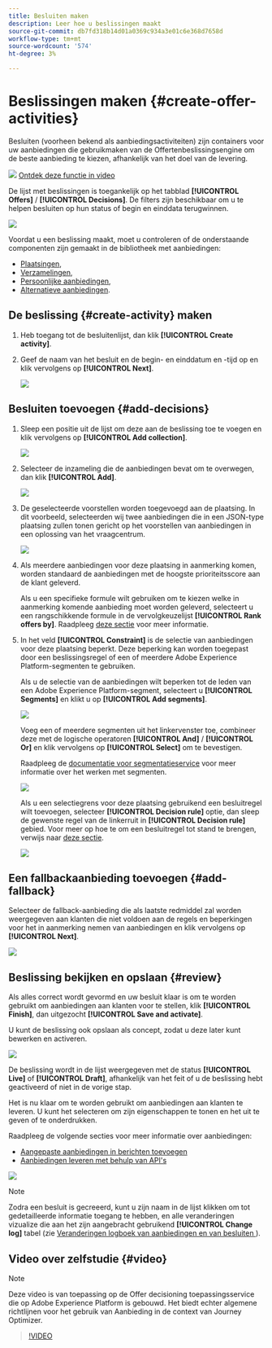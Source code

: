 ```yaml
---
title: Besluiten maken
description: Leer hoe u beslissingen maakt
source-git-commit: db7fd318b14d01a0369c934a3e01c6e368d7658d
workflow-type: tm+mt
source-wordcount: '574'
ht-degree: 3%

---
```


# Beslissingen maken {#create-offer-activities}

Besluiten (voorheen bekend als aanbiedingsactiviteiten) zijn containers voor uw aanbiedingen die gebruikmaken van de Offertenbeslissingsengine om de beste aanbieding te kiezen, afhankelijk van het doel van de levering.

![](../../assets/do-not-localize/how-to-video.png) [Ontdek deze functie in video](#video)

De lijst met beslissingen is toegankelijk op het tabblad **[!UICONTROL Offers]** / **[!UICONTROL Decisions]**. De filters zijn beschikbaar om u te helpen besluiten op hun status of begin en einddata terugwinnen.

![](../../assets/activities-list.png)

Voordat u een beslissing maakt, moet u controleren of de onderstaande componenten zijn gemaakt in de bibliotheek met aanbiedingen:

* [Plaatsingen](../offer-library/creating-placements.md),
* [Verzamelingen](../offer-library/creating-collections.md),
* [Persoonlijke aanbiedingen](../offer-library/creating-personalized-offers.md),
* [Alternatieve aanbiedingen](../offer-library/creating-fallback-offers.md).

## De beslissing {#create-activity} maken

1. Heb toegang tot de besluitenlijst, dan klik **[!UICONTROL Create activity]**.

1. Geef de naam van het besluit en de begin- en einddatum en -tijd op en klik vervolgens op **[!UICONTROL Next]**.

   ![](../../assets/activities-name.png)

## Besluiten toevoegen {#add-decisions}

1. Sleep een positie uit de lijst om deze aan de beslissing toe te voegen en klik vervolgens op **[!UICONTROL Add collection]**.

   ![](../../assets/activities-placement.png)

1. Selecteer de inzameling die de aanbiedingen bevat om te overwegen, dan klik **[!UICONTROL Add]**.

   ![](../../assets/activities-collection.png)

1. De geselecteerde voorstellen worden toegevoegd aan de plaatsing. In dit voorbeeld, selecteerden wij twee aanbiedingen die in een JSON-type plaatsing zullen tonen gericht op het voorstellen van aanbiedingen in een oplossing van het vraagcentrum.

   ![](../../assets/offers-added.png)

1. Als meerdere aanbiedingen voor deze plaatsing in aanmerking komen, worden standaard de aanbiedingen met de hoogste prioriteitsscore aan de klant geleverd.

   Als u een specifieke formule wilt gebruiken om te kiezen welke in aanmerking komende aanbieding moet worden geleverd, selecteert u een rangschikkende formule in de vervolgkeuzelijst **[!UICONTROL Rank offers by]**. Raadpleeg [deze sectie](../offer-activities/configure-offer-selection.md) voor meer informatie.

1. In het veld **[!UICONTROL Constraint]** is de selectie van aanbiedingen voor deze plaatsing beperkt. Deze beperking kan worden toegepast door een beslissingsregel of een of meerdere Adobe Experience Platform-segmenten te gebruiken.

   Als u de selectie van de aanbiedingen wilt beperken tot de leden van een Adobe Experience Platform-segment, selecteert u **[!UICONTROL Segments]** en klikt u op **[!UICONTROL Add segments]**.

   ![](../../assets/activity_constraint_segment.png)

   Voeg een of meerdere segmenten uit het linkervenster toe, combineer deze met de logische operatoren **[!UICONTROL And]** / **[!UICONTROL Or]** en klik vervolgens op **[!UICONTROL Select]** om te bevestigen.

   Raadpleeg de [documentatie voor segmentatieservice](https://experienceleague.adobe.com/docs/experience-platform/segmentation/home.html) voor meer informatie over het werken met segmenten.

   ![](../../assets/activity_constraint_segment2.png)

   Als u een selectiegrens voor deze plaatsing gebruikend een besluitregel wilt toevoegen, selecteer **[!UICONTROL Decision rule]** optie, dan sleep de gewenste regel van de linkerruit in **[!UICONTROL Decision rule]** gebied. Voor meer op hoe te om een besluitregel tot stand te brengen, verwijs naar [deze sectie](../offer-library/creating-decision-rules.md).

   ![](../../assets/activity_constraint_rule.png)

## Een fallbackaanbieding toevoegen {#add-fallback}

Selecteer de fallback-aanbieding die als laatste redmiddel zal worden weergegeven aan klanten die niet voldoen aan de regels en beperkingen voor het in aanmerking nemen van aanbiedingen en klik vervolgens op **[!UICONTROL Next]**.

![](../../assets/add-fallback-offer.png)

## Beslissing bekijken en opslaan {#review}

Als alles correct wordt gevormd en uw besluit klaar is om te worden gebruikt om aanbiedingen aan klanten voor te stellen, klik **[!UICONTROL Finish]**, dan uitgezocht **[!UICONTROL Save and activate]**.

U kunt de beslissing ook opslaan als concept, zodat u deze later kunt bewerken en activeren.

![](../../assets/save-activities.png)

De beslissing wordt in de lijst weergegeven met de status **[!UICONTROL Live]** of **[!UICONTROL Draft]**, afhankelijk van het feit of u de beslissing hebt geactiveerd of niet in de vorige stap.

Het is nu klaar om te worden gebruikt om aanbiedingen aan klanten te leveren. U kunt het selecteren om zijn eigenschappen te tonen en het uit te geven of te onderdrukken.

Raadpleeg de volgende secties voor meer informatie over aanbiedingen:

* [Aangepaste aanbiedingen in berichten toevoegen](../../deliver-personalized-offers.md)
* [Aanbiedingen leveren met behulp van API&#39;s](../api-reference/decisions-api/deliver-offers.md)

![](../../assets/activities-created.png)

>[!NOTE]
>
>Zodra een besluit is gecreeerd, kunt u zijn naam in de lijst klikken om tot gedetailleerde informatie toegang te hebben, en alle veranderingen vizualize die aan het zijn aangebracht gebruikend **[!UICONTROL Change log]** tabel (zie [Veranderingen logboek van aanbiedingen en van besluiten ](../get-started/user-interface.md#changes-log)).

## Video over zelfstudie {#video}

>[!NOTE]
>
>Deze video is van toepassing op de Offer decisioning toepassingsservice die op Adobe Experience Platform is gebouwd. Het biedt echter algemene richtlijnen voor het gebruik van Aanbieding in de context van Journey Optimizer.

>[!VIDEO](https://video.tv.adobe.com/v/329606?quality=12)

